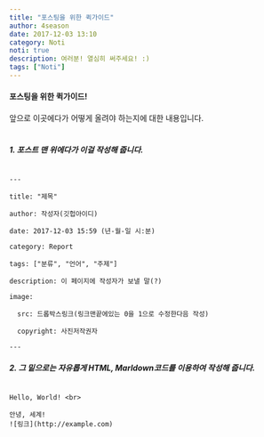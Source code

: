 ```yaml
---
title: "포스팅을 위한 퀵가이드"
author: 4season
date: 2017-12-03 13:10
category: Noti
noti: true
description: 여러분! 열심히 써주세요! :)
tags: ["Noti"]
---
```

#### 포스팅을 위한 퀵가이드! <br>
앞으로 이곳에다가 어떻게 올려야 하는지에 대한 내용입니다. <br> <br>

##### 1. 포스트 맨 위에다가 이걸 작성해 줍니다. <br>
<pre><code class="markdown">
---<br>
title: "제목"<br>
author: 작성자(깃헙아이디)<br>
date: 2017-12-03 15:59 (년-월-일 시:분)<br>
category: Report<br>
tags: ["분류", "언어", "주제"]<br>
description: 이 페이지에 작성자가 보낼 말(?)<br>
image:<br>
  src: 드롭박스링크(링크맨끝에있는 0을 1으로 수정한다음 작성)<br>
  copyright: 사진저작권자<br>
---
</code></pre>

##### 2. 그 밑으로는 자유롭게 HTML, Marldown코드를 이용하여 작성해 줍니다. <br>
<pre><code class="html">
Hello, World! &lt;br&gt;<br>
안녕, 세계!
![링크](http://example.com)
</code></pre>
